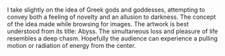 I take slightly on the idea of Greek gods and goddesses, attempting to convey both a feeling of novelty and an allusion to darkness. The concept of the idea made while browsing for images. The artwork is best understood from its title: Abyss. The simultaneous loss and pleasure of life resembles a deep chasm. Hopefully the audience can experience a pulling motion or radiation of energy from the center.
